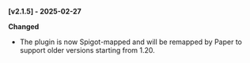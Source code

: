 **[v2.1.5] - 2025-02-27**  

**Changed**  
- The plugin is now Spigot-mapped and will be remapped by Paper to support older versions starting from 1.20.

